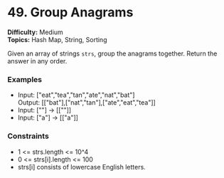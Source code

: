# 49. Group Anagrams
**Difficulty:** Medium  
**Topics:** Hash Map, String, Sorting

Given an array of strings `strs`, group the anagrams together. Return the answer in any order.

### Examples
- Input: ["eat","tea","tan","ate","nat","bat"]  
  Output: [["bat"],["nat","tan"],["ate","eat","tea"]]
- Input: [""] → [[""]]
- Input: ["a"] → [["a"]]

### Constraints
- 1 <= strs.length <= 10^4  
- 0 <= strs[i].length <= 100  
- strs[i] consists of lowercase English letters.


